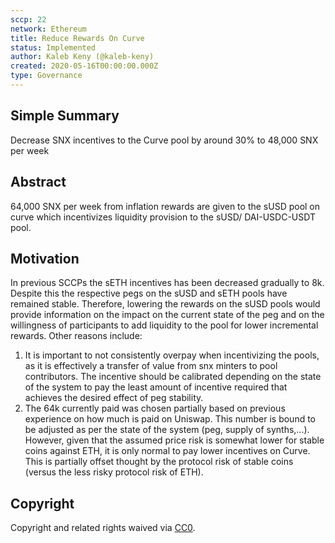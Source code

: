 ```yaml
---
sccp: 22
network: Ethereum
title: Reduce Rewards On Curve
status: Implemented
author: Kaleb Keny (@kaleb-keny)
created: 2020-05-16T00:00:00.000Z
type: Governance
---
```


## Simple Summary

<!--"If you can't explain it simply, you don't understand it well enough." Provide a simplified and layman-accessible explanation of the SCCP.-->

Decrease SNX incentives to the Curve pool by around 30% to 48,000 SNX per week

## Abstract

<!--A short (~200 word) description of the variable change proposed.-->

64,000 SNX per week from inflation rewards are given to the sUSD pool on curve which incentivizes liquidity provision to the sUSD/ DAI-USDC-USDT pool.

## Motivation

<!--The motivation is critical for SCCPs that want to update variables within Synthetix. It should clearly explain why the existing variable is not incentive aligned. SCCP submissions without sufficient motivation may be rejected outright.-->

In previous SCCPs the sETH incentives has been decreased gradually to 8k. Despite this the respective pegs on the sUSD and sETH pools have remained stable. Therefore, lowering the rewards on the sUSD pools would provide information on the impact on the current state of the peg and on the willingness of participants to add liquidity to the pool for lower incremental rewards.
Other reasons include:

1. It is important to not consistently overpay when incentivizing the pools, as it is effectively a transfer of value from snx minters to pool contributors. The incentive should be calibrated depending on the state of the system to pay the least amount of incentive required that achieves the desired effect of peg stability.
2. The 64k currently paid was chosen partially based on previous experience on how much is paid on Uniswap. This number is bound to be adjusted as per the state of the system (peg, supply of synths,...). However, given that the assumed price risk is somewhat lower for stable coins against ETH, it is only normal to pay lower incentives on Curve. This is partially offset thought by the protocol risk of stable coins (versus the less risky protocol risk of ETH).

## Copyright

Copyright and related rights waived via [CC0](https://creativecommons.org/publicdomain/zero/1.0/).
